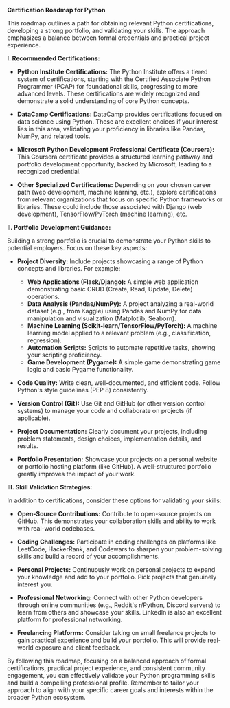**Certification Roadmap for Python**

This roadmap outlines a path for obtaining relevant Python certifications, developing a strong portfolio, and validating your skills.  The approach emphasizes a balance between formal credentials and practical project experience.

**I. Recommended Certifications:**

* **Python Institute Certifications:** The Python Institute offers a tiered system of certifications, starting with the Certified Associate Python Programmer (PCAP) for foundational skills, progressing to more advanced levels. These certifications are widely recognized and demonstrate a solid understanding of core Python concepts.

* **DataCamp Certifications:** DataCamp provides certifications focused on data science using Python. These are excellent choices if your interest lies in this area, validating your proficiency in libraries like Pandas, NumPy, and related tools.

* **Microsoft Python Development Professional Certificate (Coursera):**  This Coursera certificate provides a structured learning pathway and portfolio development opportunity, backed by Microsoft, leading to a recognized credential.

* **Other Specialized Certifications:** Depending on your chosen career path (web development, machine learning, etc.), explore certifications from relevant organizations that focus on specific Python frameworks or libraries.  These could include those associated with Django (web development), TensorFlow/PyTorch (machine learning), etc.


**II. Portfolio Development Guidance:**

Building a strong portfolio is crucial to demonstrate your Python skills to potential employers. Focus on these key aspects:

* **Project Diversity:**  Include projects showcasing a range of Python concepts and libraries.  For example:
    * **Web Applications (Flask/Django):** A simple web application demonstrating basic CRUD (Create, Read, Update, Delete) operations.
    * **Data Analysis (Pandas/NumPy):** A project analyzing a real-world dataset (e.g., from Kaggle) using Pandas and NumPy for data manipulation and visualization (Matplotlib, Seaborn).
    * **Machine Learning (Scikit-learn/TensorFlow/PyTorch):** A machine learning model applied to a relevant problem (e.g., classification, regression).
    * **Automation Scripts:**  Scripts to automate repetitive tasks, showing your scripting proficiency.
    * **Game Development (Pygame):**  A simple game demonstrating game logic and basic Pygame functionality.


* **Code Quality:** Write clean, well-documented, and efficient code.  Follow Python's style guidelines (PEP 8) consistently.


* **Version Control (Git):**  Use Git and GitHub (or other version control systems) to manage your code and collaborate on projects (if applicable).


* **Project Documentation:** Clearly document your projects, including problem statements, design choices, implementation details, and results.


* **Portfolio Presentation:**  Showcase your projects on a personal website or portfolio hosting platform (like GitHub).  A well-structured portfolio greatly improves the impact of your work.

**III. Skill Validation Strategies:**

In addition to certifications, consider these options for validating your skills:

* **Open-Source Contributions:** Contribute to open-source projects on GitHub.  This demonstrates your collaboration skills and ability to work with real-world codebases.

* **Coding Challenges:** Participate in coding challenges on platforms like LeetCode, HackerRank, and Codewars to sharpen your problem-solving skills and build a record of your accomplishments.

* **Personal Projects:**  Continuously work on personal projects to expand your knowledge and add to your portfolio.  Pick projects that genuinely interest you.

* **Professional Networking:** Connect with other Python developers through online communities (e.g., Reddit's r/Python, Discord servers) to learn from others and showcase your skills.  LinkedIn is also an excellent platform for professional networking.

* **Freelancing Platforms:**  Consider taking on small freelance projects to gain practical experience and build your portfolio.  This will provide real-world exposure and client feedback.


By following this roadmap, focusing on a balanced approach of formal certifications, practical project experience, and consistent community engagement, you can effectively validate your Python programming skills and build a compelling professional profile. Remember to tailor your approach to align with your specific career goals and interests within the broader Python ecosystem.